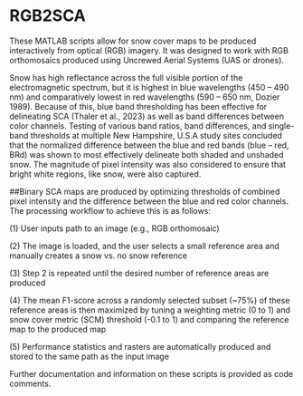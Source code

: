 # RGB2SCA
These MATLAB scripts allow for snow cover maps to be produced interactively from optical (RGB) imagery. It was designed to work with RGB orthomosaics produced using Uncrewed Aerial Systems (UAS or drones).

Snow has high reflectance across the full visible portion of the electromagnetic spectrum, but it is highest in blue wavelengths (450 – 490 nm) and comparatively lowest in red wavelengths (590 – 650 nm, Dozier 1989). Because of this, blue band thresholding has been effective for delineating SCA (Thaler et al., 2023) as well as band differences between color channels. Testing of various band ratios, band differences, and single-band thresholds at multiple New Hampshire, U.S.A study sites concluded that the normalized difference between the blue and red bands (blue – red, BRd) was shown to most effectively delineate both shaded and unshaded snow. The magnitude of pixel intensity was also considered to ensure that bright white regions, like snow, were also captured.

##Binary SCA maps are produced by optimizing thresholds of combined pixel intensity and the difference between the blue and red color channels. The processing workflow to achieve this is as follows:

(1) User inputs path to an image (e.g., RGB orthomosaic)

(2) The image is loaded, and the user selects a small reference area and manually creates a snow vs. no snow reference

(3) Step 2 is repeated until the desired number of reference areas are produced

(4) The mean F1-score across a randomly selected subset (~75%) of these reference areas is then maximized by tuning a weighting metric (0 to 1) and snow cover metric (SCM) threshold (-0.1 to 1) and comparing the reference map to the produced map

(5) Performance statistics and rasters are automatically produced and stored to the same path as the input image

Further documentation and information on these scripts is provided as code comments.
